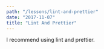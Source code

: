 ```yaml
---
path: "/lessons/lint-and-prettier"
date: "2017-11-07"
title: "Lint And Prettier"
---
```


I recommend using lint and prettier.
